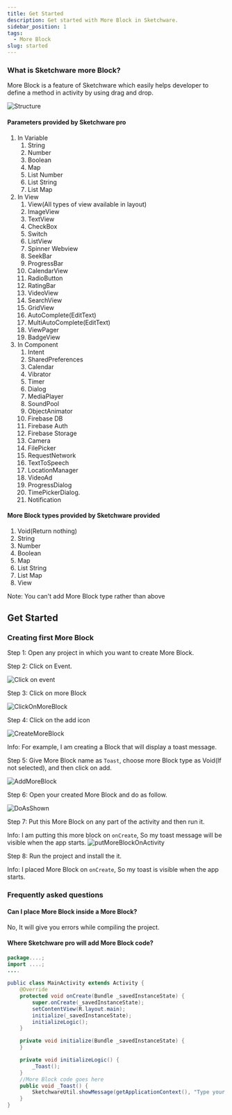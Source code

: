 ```yaml
---
title: Get Started
description: Get started with More Block in Sketchware.
sidebar_position: 1
tags:
  - More Block
slug: started
---
```


### What is Sketchware more Block?

More Block is a feature of Sketchware which easily helps developer to define a method in activity by using drag and drop.

![Structure](assets/get-started-with-more-block/structure.png)

#### Parameters provided by Sketchware pro

1. In Variable
   1. String
   2. Number
   3. Boolean
   4. Map
   5. List Number
   6. List String
   7. List Map
2. In View
   1. View(All types of view available in layout)
   2. ImageView
   3. TextView
   4. CheckBox
   5. Switch
   6. ListView
   7. Spinner Webview
   8. SeekBar
   9. ProgressBar
   10. CalendarView
   11. RadioButton
   12. RatingBar
   13. VideoView
   14. SearchView
   15. GridView
   16. AutoComplete(EditText)
   17. MultiAutoComplete(EditText)
   18. ViewPager
   19. BadgeView
3. In Component
   1. Intent
   2. SharedPreferences
   3. Calendar
   4. Vibrator
   5. Timer
   6. Dialog
   7. MediaPlayer
   8. SoundPool
   9. ObjectAnimator
   10. Firebase DB
   11. Firebase Auth
   12. Firebase Storage
   13. Camera
   14. FilePicker
   15. RequestNetwork
   16. TextToSpeech
   17. LocationManager
   18. VideoAd
   19. ProgressDialog
   20. TimePickerDialog.
   21. Notification

#### More Block types provided by Sketchware provided

1. Void(Return nothing)
2. String
3. Number
4. Boolean
5. Map
6. List String
7. List Map
8. View

Note: You can't add More Block type rather than above

## Get Started

### Creating first More Block

Step 1: Open any project in which you want to create More Block.

Step 2: Click on Event.

![Click on event](assets/get-started-with-more-block/clickonevent.png)

Step 3: Click on more Block

![ClickOnMoreBlock](assets/get-started-with-more-block/click-on-more-block.png)

Step 4: Click on the add icon

![CreateMoreBlock](assets/get-started-with-more-block/click-on-add-icon.png)

Info: For example, I am creating a Block that will display a toast message.

Step 5: Give More Block name as `Toast`, choose more Block type as Void(If not selected), and then click on add.

![AddMoreBlock](assets/get-started-with-more-block/AddMoreBlock.png)

Step 6: Open your created More Block and do as follow.

![DoAsShown](assets/get-started-with-more-block/DoAsShown.png)

Step 7: Put this More Block on any part of the activity and then run it.

Info: I am putting this more block on `onCreate`, So my toast message will be visible when the app starts.
![putMoreBlockOnActivity](assets/get-started-with-more-block/putMoreBlockOnActivity.png)

Step 8: Run the project and install the it.

Info: I placed More Block on `onCreate`, So my toast is visible when the app starts.

### Frequently asked questions

#### Can I place More Block inside a More Block?

No, It will give you errors while compiling the project.

#### Where Sketchware pro will add More Block code?

```java
package....;
import ....;
....

public class MainActivity extends Activity {
	@Override
	protected void onCreate(Bundle _savedInstanceState) {
		super.onCreate(_savedInstanceState);
		setContentView(R.layout.main);
		initialize(_savedInstanceState);
		initializeLogic();
	}

	private void initialize(Bundle _savedInstanceState) {
	}

	private void initializeLogic() {
		_Toast();
	}
	//More Block code goes here
	public void _Toast() {
		SketchwareUtil.showMessage(getApplicationContext(), "Type your message here");
	}
}
```
